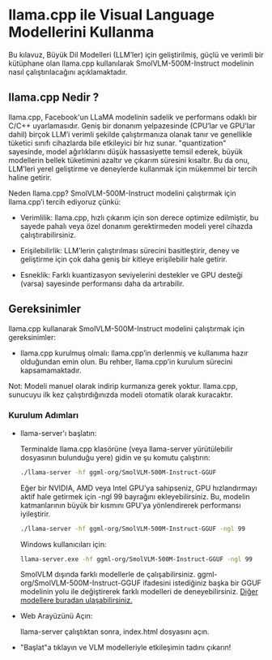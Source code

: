 # llama.cpp ile Visual Language Modellerini Kullanma
Bu kılavuz, Büyük Dil Modelleri (LLM’ler) için geliştirilmiş, güçlü ve verimli bir kütüphane olan llama.cpp kullanılarak SmolVLM-500M-Instruct modelinin nasıl çalıştırılacağını açıklamaktadır.

## llama.cpp Nedir ?

llama.cpp, Facebook'un LLaMA modelinin sadelik ve performans odaklı bir C/C++ uyarlamasıdır. Geniş bir donanım yelpazesinde (CPU’lar ve GPU’lar dahil) birçok LLM’i verimli şekilde çalıştırmanıza olanak tanır ve genellikle tüketici sınıfı cihazlarda bile etkileyici bir hız sunar. "quantization" sayesinde, model ağırlıklarını düşük hassasiyette temsil ederek, büyük modellerin bellek tüketimini azaltır ve çıkarım süresini kısaltır. Bu da onu, LLM’leri yerel geliştirme ve deneylerde kullanmak için mükemmel bir tercih haline getirir.

Neden llama.cpp? SmolVLM-500M-Instruct modelini çalıştırmak için llama.cpp’i tercih ediyoruz çünkü:

- Verimlilik: llama.cpp, hızlı çıkarım için son derece optimize edilmiştir, bu sayede pahalı veya özel donanım gerektirmeden modeli yerel cihazda çalıştırabilirsiniz.

- Erişilebilirlik: LLM’lerin çalıştırılması sürecini basitleştirir, deney ve geliştirme için çok daha geniş bir kitleye erişilebilir hale getirir.

- Esneklik: Farklı kuantizasyon seviyelerini destekler ve GPU desteği (varsa) sayesinde performansı daha da artırabilir.

## Gereksinimler

llama.cpp kullanarak SmolVLM-500M-Instruct modelini çalıştırmak için gereksinimler:

- llama.cpp kurulmuş olmalı: llama.cpp’in derlenmiş ve kullanıma hazır olduğundan emin olun. Bu rehber, llama.cpp’in kurulum sürecini kapsamamaktadır.

Not: Modeli manuel olarak indirip kurmanıza gerek yoktur. llama.cpp, sunucuyu ilk kez çalıştırdığınızda modeli otomatik olarak kuracaktır.

### Kurulum Adımları

- llama-server'ı başlatın: 

    Terminalde llama.cpp klasörüne (veya llama-server yürütülebilir dosyasının bulunduğu yere) gidin ve şu komutu çalıştırın:

    ```bash
    ./llama-server -hf ggml-org/SmolVLM-500M-Instruct-GGUF
    ```

    Eğer bir NVIDIA, AMD veya Intel GPU’ya sahipseniz, GPU hızlandırmayı aktif hale getirmek için -ngl 99 bayrağını ekleyebilirsiniz. Bu, modelin katmanlarının büyük bir kısmını GPU’ya yönlendirerek performansı iyileştirir.

    ```bash
    ./llama-server -hf ggml-org/SmolVLM-500M-Instruct-GGUF -ngl 99
    ```

    Windows kullanıcıları için:
    ```bash
    llama-server.exe -hf ggml-org/SmolVLM-500M-Instruct-GGUF -ngl 99
    ```

    SmolVLM dışında farklı modellerle de çalışabilirsiniz. ggml-org/SmolVLM-500M-Instruct-GGUF ifadesini istediğiniz başka bir GGUF modelinin yolu ile değiştirerek farklı modelleri de deneyebilirsiniz. [Diğer modellere buradan ulaşabilirsiniz.](https://github.com/ggml-org/llama.cpp/blob/master/docs/multimodal.md)

- Web Arayüzünü Açın:

    llama-server çalıştıktan sonra, index.html dosyasını açın.

* "Başlat"a tıklayın ve VLM modelleriyle etkileşimin tadını çıkarın!

